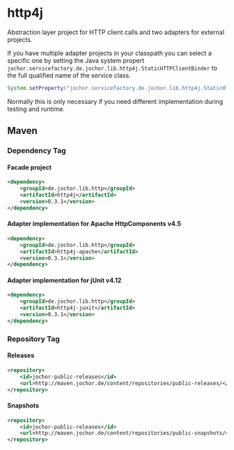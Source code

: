# http4j
Abstraction layer project for HTTP client calls and two adapters for external projects.

If you have multiple adapter projects in your classpath you can select a specific one by setting the Java system propert `jochor.servicefactory.de.jochor.lib.http4j.StaticHTTPClientBinder` to the full qualified name of the service class.

```java
System.setProperty("jochor.servicefactory.de.jochor.lib.http4j.StaticHTTPClientBinder", "de.jochor.lib.http4j.junit.HTTPClientJUnit");
```

Normally this is only necessary if you need different implementation during testing and runtime.

## Maven

### Dependency Tag

#### Facade project

```xml
<dependency>
    <groupId>de.jochor.lib.http</groupId>
    <artifactId>http4j</artifactId>
    <version>0.3.1</version>
</dependency>
```

#### Adapter implementation for Apache HttpComponents v4.5

```xml
<dependency>
    <groupId>de.jochor.lib.http</groupId>
    <artifactId>http4j-apache</artifactId>
    <version>0.3.1</version>
</dependency>
```

#### Adapter implementation for jUnit v4.12

```xml
<dependency>
    <groupId>de.jochor.lib.http</groupId>
    <artifactId>http4j-junit</artifactId>
    <version>0.3.1</version>
</dependency>
```

### Repository Tag

#### Releases

```xml
<repository>
	<id>jochor-public-releases</id>
	<url>http://maven.jochor.de/content/repositories/public-releases/</url>
</repository>
```

#### Snapshots

```xml
<repository>
	<id>jochor-public-releases</id>
	<url>http://maven.jochor.de/content/repositories/public-snapshots/</url>
</repository>
```
